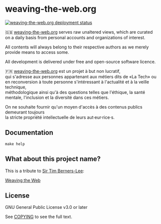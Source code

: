 # weaving-the-web.org

[![weaving-the-web.org deployment status](https://api.netlify.com/api/v1/badges/36f0341f-bb23-47e9-ab0c-ba8b60ec1859/deploy-status)](https://app.netlify.com/sites/org-weaving-the-web-preview/deploys)

:uk: [weaving-the-web.org](https://weaving-the-web.org) serves raw unaltered views, 
which are curated on a daily basis from personal accounts and organizations of interest.  

All contents will always belong to their respective authors as
we merely provide means to access some.  

All development is delivered under free and open-source software licence.

:fr: [weaving-the-web.org](https://weaving-the-web.org) est un projet à but non lucratif,  
qui s'adresse aux personnes appartenant aux métiers dits de «La Tech» ou en reconversion
à toute personne s'intéressant à l'actualité et à la veille technique,  
méthodologique ainsi qu'à des questions telles que l'éthique, la santé mentale, l'inclusion et la diversité dans ces métiers.

On ne souhaite fournir qu'un moyen d'accès à des contenus publics demeurant toujours  
la stricte propriété intellectuelle de leurs aut·eur·rice·s.

## Documentation

```
make help
```

## What about this project name?

This is a tribute to [Sir Tim Berners-Lee](https://w.wiki/wov):

[Weaving the Web](https://www.w3.org/People/Berners-Lee/Weaving/)

## License

GNU General Public License v3.0 or later

See [COPYING](./COPYING) to see the full text.
